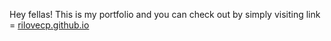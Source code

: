 Hey fellas! This is my portfolio and you can check out by simply visiting link = [rilovecp.github.io](https://rilovecp.github.io/)
